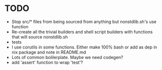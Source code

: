 # TODO
- Stop src/* files from being sourced from anything but nonstdlib.sh's use function
- Re-create all the trivial builders and shell script builders with functions that will source nonstdlib.sh
- tests
- I use corutils in some functions. Either make 100% bash or add as dep in nix package and note in README.md
- Lots of common bolilerplate. Maybe we need codegen?
- add 'assert' function to wrap 'test'?
